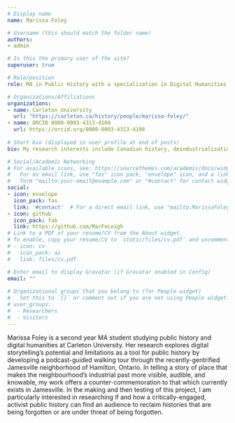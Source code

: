 ```yaml
---
# Display name
name: Marissa Foley

# Username (this should match the folder name)
authors:
- admin

# Is this the primary user of the site?
superuser: true

# Role/position
role: MA in Public History with a specialization in Digital Humanities

# Organizations/Affiliations
organizations:
- name: Carleton University
  url: "https://carleton.ca/history/people/marissa-foley/"
- name: ORCID 0000-0003-4313-4108
  url: https://orcid.org/0000-0003-4313-4108
  
# Short bio (displayed in user profile at end of posts)
bio: My research interests include Canadian history, deindustrialization and gentrification, digital humanities, memory, space and place, and public history. 

# Social/Academic Networking
# For available icons, see: https://sourcethemes.com/academic/docs/widgets/#icons
#   For an email link, use "fas" icon pack, "envelope" icon, and a link in the
#   form "mailto:your-email@example.com" or "#contact" for contact widget.
social:
- icon: envelope
  icon_pack: fas
  link: '#contact'  # For a direct email link, use "mailto:MarissaFoley@cmail.carleton.ca".
- icon: github
  icon_pack: fab
  link: https://github.com/MarFoLeigh
# Link to a PDF of your resume/CV from the About widget.
# To enable, copy your resume/CV to `static/files/cv.pdf` and uncomment the lines below.  
# - icon: cv
#   icon_pack: ai
#   link: files/cv.pdf

# Enter email to display Gravatar (if Gravatar enabled in Config)
email: ""
  
# Organizational groups that you belong to (for People widget)
#   Set this to `[]` or comment out if you are not using People widget.  
# user_groups:
#  - Researchers
#  - Visitors
---
```


Marissa Foley is a second year MA student studying public history and digital humanities at Carleton University. Her research explores digital storytelling’s potential and limitations as a tool for public history by developing a podcast-guided walking tour through the recently-gentrified Jamesville neighborhood of Hamilton, Ontario. In telling a story of place that makes the neighbourhood’s industrial past more visible, audible, and knowable, my work offers a counter-commemoration to that which currently exists in Jamesville. In the making and then testing of this project, I am particularly interested in researching if and how a critically-engaged, activist public history can find an audience to reclaim histories that are being forgotten or are under threat of being forgotten.  

